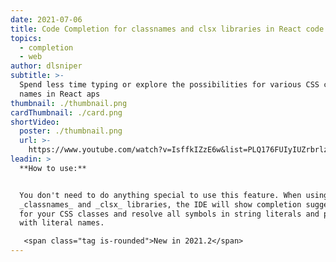 ```yaml
---
date: 2021-07-06
title: Code Completion for classnames and clsx libraries in React code
topics:
  - completion
  - web
author: dlsniper
subtitle: >-
  Spend less time typing or explore the possibilities for various CSS class
  names in React aps
thumbnail: ./thumbnail.png
cardThumbnail: ./card.png
shortVideo:
  poster: ./thumbnail.png
  url: >-
    https://www.youtube.com/watch?v=IsffkIZzE6w&list=PLQ176FUIyIUZrbrlz4AY1V8VzBJKZyVlW&index=16
leadin: >
  **How to use:**


  You don't need to do anything special to use this feature. When using the
  _classnames_ and _clsx_ libraries, the IDE will show completion suggestions
  for your CSS classes and resolve all symbols in string literals and properties
  with literal names.

   <span class="tag is-rounded">New in 2021.2</span>
---
```


